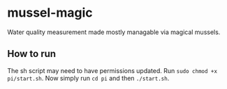 # mussel-magic

Water quality measurement made mostly managable via magical mussels.

## How to run
The sh script may need to have permissions updated. Run `sudo chmod +x pi/start.sh`. Now simply run `cd pi` and then  `./start.sh`.
